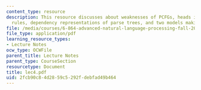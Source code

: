 ```yaml
---
content_type: resource
description: This resource discusses about weaknesses of PCFGs, heads in context-free
  rules, dependency representations of parse trees, and two models making use of dependencies.
file: /media/courses/6-864-advanced-natural-language-processing-fall-2005/2fcb90c84d2859c5292fdebfad49b464_lec4.pdf
file_type: application/pdf
learning_resource_types:
- Lecture Notes
ocw_type: OCWFile
parent_title: Lecture Notes
parent_type: CourseSection
resourcetype: Document
title: lec4.pdf
uid: 2fcb90c8-4d28-59c5-292f-debfad49b464
---
```

